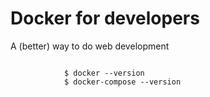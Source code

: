 
# Docker for developers

A (better) way to do web development
<section>
    <pre><code data-trim>
            $ docker --version
            $ docker-compose --version
        </code></pre>
</section>
